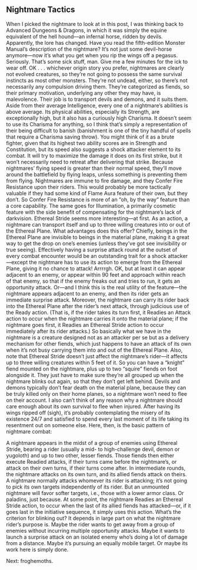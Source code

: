 ## Nightmare Tactics

When I picked the nightmare to look at in this post, I was thinking back to Advanced Dungeons & Dragons, in which it was simply the equine equivalent of the hell hound—an infernal horse, ridden by devils. Apparently, the lore has changed. Have you read the fifth-edition Monster Manual’s description of the nightmare? It’s not just some devil-horse anymore—now it’s what you get when you rip the wings off a pegasus. Seriously. That’s some sick stuff, man.
Give me a few minutes for the ick to wear off.
OK . . . whichever origin story you prefer, nightmares are clearly not evolved creatures, so they’re not going to possess the same survival instincts as most other monsters. They’re not undead, either, so there’s not necessarily any compulsion driving them. They’re categorized as fiends, so their primary motivation, underlying any other they may have, is malevolence. Their job is to transport devils and demons, and it suits them.
Aside from their average Intelligence, every one of a nightmare’s abilities is above average. Its physical abilities, especially its Strength, are exceptionally high, but it also has a curiously high Charisma. It doesn’t seem to use its Charisma for anything, so I think that’s simply a representation of their being difficult to banish (banishment is one of the tiny handful of spells that require a Charisma saving throw). You might think of it as a brute fighter, given that its highest two ability scores are in Strength and Constitution, but its speed also suggests a shock attacker element to its combat. It will try to maximize the damage it does on its first strike, but it won’t necessarily need to retreat after delivering that strike. Because nightmares’ flying speed is greater than their normal speed, they’ll move around the battlefield by flying leaps, unless something is preventing them from flying.
Nightmares are immune to fire damage, and they Confer Fire Resistance upon their riders. This would probably be more tactically valuable if they had some kind of Flame Aura feature of their own, but they don’t. So Confer Fire Resistance is more of an “oh, by the way” feature than a core capability. The same goes for Illumination, a primarily cosmetic feature with the side benefit of compensating for the nightmare’s lack of darkvision.
Ethereal Stride seems more interesting—at first. As an action, a nightmare can transport itself and up to three willing creatures into or out of the Ethereal Plane. What advantages does this offer? Chiefly, beings in the Ethereal Plane are invisible to beings in the material plane, making it a great way to get the drop on one’s enemies (unless they’ve got see invisibility or true seeing). Effectively having a surprise attack round at the outset of every combat encounter would be an outstanding trait for a shock attacker—except the nightmare has to use its action to emerge from the Ethereal Plane, giving it no chance to attack! Arrrrgh.
OK, but at least it can appear adjacent to an enemy, or appear within 90 feet and approach within reach of that enemy, so that if the enemy freaks out and tries to run, it gets an opportunity attack. Or—and I think this is the real utility of the feature—the nightmare appears adjacent to an enemy, and then its rider gets an immediate surprise attack. Moreover, the nightmare can carry its rider back into the Ethereal Plane after the rider’s next attack, through judicious use of the Ready action. (That is, if the rider takes its turn first, it Readies an Attack action to occur when the nightmare carries it onto the material plane; if the nightmare goes first, it Readies an Ethereal Stride action to occur immediately after its rider attacks.)
So basically what we have in the nightmare is a creature designed not as an attacker per se but as a delivery mechanism for other fiends, which just happens to have an attack of its own when it’s not busy carrying them into and out of the Ethereal Plane. Also, note that Ethereal Stride doesn’t just affect the nightmare’s rider—it affects up to three willing creatures within 5 feet of it. So you can have a “knight” fiend mounted on the nightmare, plus up to two “squire” fiends on foot alongside it. They just have to make sure they’re all grouped up when the nightmare blinks out again, so that they don’t get left behind.
Devils and demons typically don’t fear death on the material plane, because they can be truly killed only on their home planes, so a nightmare won’t need to flee on their account. I also can’t think of any reason why a nightmare should care enough about its own survival to flee when injured. After having its wings ripped off (sigh), it’s probably contemplating the misery of its existence 24/7 and satisfied to spend every last moment of its life taking its resentment out on someone else.
Here, then, is the basic pattern of nightmare combat:

A nightmare appears in the midst of a group of enemies using Ethereal Stride, bearing a rider (usually a mid- to high-challenge devil, demon or yugoloth) and up to two other, lesser fiends. Those fiends then either execute Readied attacks, if their turns came before the nightmare’s, or attack on their own turns, if their turns come after.
In intermediate rounds, the nightmare attacks on its own turn, and its allied fiends attack on theirs. A nightmare normally attacks whomever its rider is attacking; it’s not going to pick its own targets independently of its rider. But an unmounted nightmare will favor softer targets, i.e., those with a lower armor class. Or paladins, just because.
At some point, the nightmare Readies an Ethereal Stride action, to occur when the last of its allied fiends has attacked—or, if it goes last in the initiative sequence, it simply uses this action. What’s the criterion for blinking out? It depends in large part on what the nightmare rider’s purpose is. Maybe the rider wants to get away from a group of enemies without incurring multiple opportunity attacks. Maybe it wants to launch a surprise attack on an isolated enemy who’s doing a lot of damage from a distance. Maybe it’s pursuing an equally mobile target. Or maybe its work here is simply done.

Next: froghemoths.
